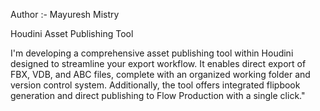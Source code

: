 Author :- Mayuresh Mistry

Houdini Asset Publishing Tool

I'm developing a comprehensive asset publishing tool within Houdini designed to streamline your export workflow. It enables direct export of FBX, VDB, and ABC files, complete with an organized working folder and version control system. Additionally, the tool offers integrated flipbook generation and direct publishing to Flow Production with a single click."
